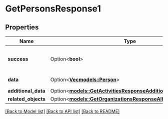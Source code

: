 # GetPersonsResponse1

## Properties

Name | Type | Description | Notes
------------ | ------------- | ------------- | -------------
**success** | Option<**bool**> | If the response is successful or not | [optional]
**data** | Option<[**Vec<models::Person>**](Person.md)> | The array of persons | [optional]
**additional_data** | Option<[**models::GetActivitiesResponseAdditionalData**](GetActivitiesResponse_additional_data.md)> |  | [optional]
**related_objects** | Option<[**models::GetOrganizationsResponseAllOfRelatedObjects**](GetOrganizationsResponse_allOf_related_objects.md)> |  | [optional]

[[Back to Model list]](../README.md#documentation-for-models) [[Back to API list]](../README.md#documentation-for-api-endpoints) [[Back to README]](../README.md)


